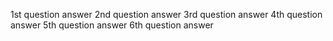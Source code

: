 1st question answer
2nd question answer
3rd question answer
4th question answer
5th question answer
6th question answer
